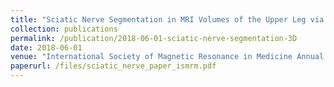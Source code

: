 ```yaml
---
title: "Sciatic Nerve Segmentation in MRI Volumes of the Upper Leg via 3d Convolutional Neural Networks"
collection: publications
permalink: /publication/2018-06-01-sciatic-nerve-segmentation-3D
date: 2018-06-01
venue: "International Society of Magnetic Resonance in Medicine Annual Conference"
paperurl: /files/sciatic_nerve_paper_ismrm.pdf
---
```

